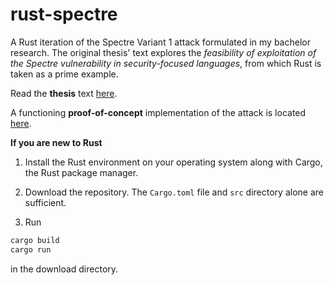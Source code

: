 # rust-spectre
A Rust iteration of the Spectre Variant 1 attack formulated in my bachelor research. The original thesis' text explores the *feasibility of exploitation of the Spectre vulnerability in security-focused languages*, from which Rust is taken as a prime example.

Read the **thesis** text [here](./thesis.pdf).

A functioning **proof-of-concept** implementation of the attack is located [here](./src/main.rs).


**If you are new to Rust**

1. Install the Rust environment on your operating system along with Cargo, the Rust package manager.

2. Download the repository. The `Cargo.toml` file and `src` directory alone are sufficient.

3. Run

```bash
cargo build
cargo run
```

in the download directory.
